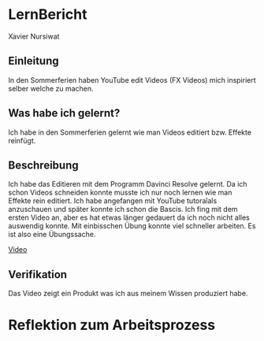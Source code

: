 # LernBericht
   Xavier Nursiwat
   
## Einleitung  
In den Sommerferien haben YouTube edit Videos (FX Videos) mich inspiriert selber welche zu machen.

## Was habe ich gelernt? 
Ich habe in den Sommerferien gelernt wie man Videos editiert bzw. Effekte reinfügt.

## Beschreibung
Ich habe das Editieren mit dem Programm Davinci Resolve gelernt. Da ich schon Videos schneiden konnte musste ich nur noch lernen wie man Effekte rein editiert. Ich habe angefangen mit YouTube tutoraîals anzuschauen und später konnte ich schon die Bascis. Ich fing mit dem ersten Video an, aber es hat etwas länger gedauert da ich noch nicht alles auswendig konnte. Mit einbisschen Übung konnte viel schneller arbeiten. Es ist also eine Übungssache.

[Video](https://youtu.be/AOLyWset8XE) 

## Verifikation

Das Video zeigt ein Produkt was ich aus meinem Wissen produziert habe.

# Reflektion zum Arbeitsprozess






